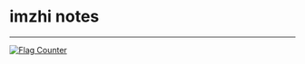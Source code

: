 # imzhi notes

---

<a href="https://info.flagcounter.com/d3CH"><img src="https://s05.flagcounter.com/count2/d3CH/bg_FFFFFF/txt_000000/border_CCCCCC/columns_6/maxflags_12/viewers_0/labels_0/pageviews_1/flags_0/percent_0/" alt="Flag Counter" border="0"></a>

